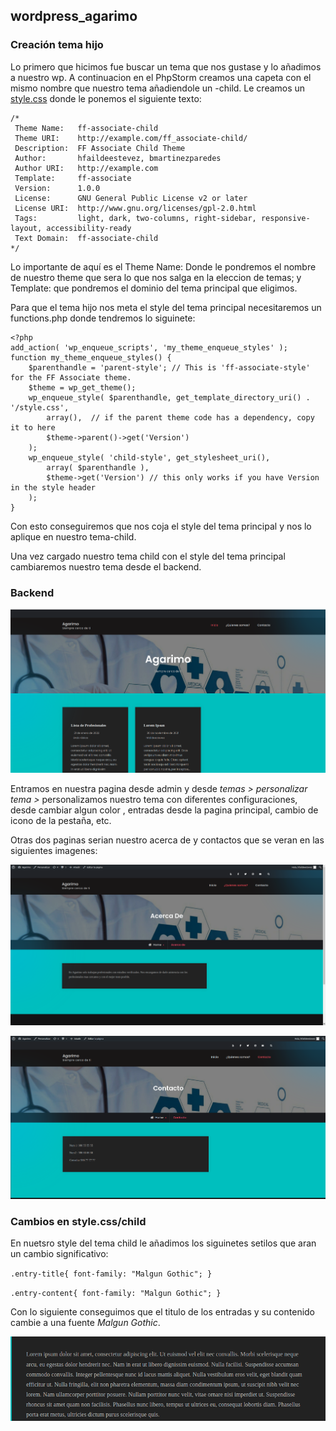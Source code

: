 ## wordpress_agarimo

### Creación tema hijo

Lo primero que  hicimos fue buscar un tema que nos gustase y lo añadimos a nuestro wp.
A continuacion en el PhpStorm creamos una capeta con el mismo nombre que nuestro tema 
añadiendole un -child. Le creamos un [style.css](https://github.com/hfaildeestevez/wordpress_agarimo/blob/master/html/wp-content/themes/ff-associate-child/style.css) donde le ponemos el siguiente texto:
~~~
/*
 Theme Name:   ff-associate-child
 Theme URI:    http://example.com/ff_associate-child/
 Description:  FF Associate Child Theme
 Author:       hfaildeestevez, bmartinezparedes
 Author URI:   http://example.com
 Template:     ff-associate
 Version:      1.0.0
 License:      GNU General Public License v2 or later
 License URI:  http://www.gnu.org/licenses/gpl-2.0.html
 Tags:         light, dark, two-columns, right-sidebar, responsive-layout, accessibility-ready
 Text Domain:  ff-associate-child
*/
~~~

Lo importante de aquí es el Theme Name: Donde le pondremos el nombre de nuestro theme que sera 
lo que nos salga en la eleccion de temas; y Template: que pondremos el dominio del tema principal que eligimos.

Para que el tema hijo nos meta el style del tema principal necesitaremos un functions.php donde tendremos lo siguinete:

~~~
<?php
add_action( 'wp_enqueue_scripts', 'my_theme_enqueue_styles' );
function my_theme_enqueue_styles() {
    $parenthandle = 'parent-style'; // This is 'ff-associate-style' for the FF Associate theme.
    $theme = wp_get_theme();
    wp_enqueue_style( $parenthandle, get_template_directory_uri() . '/style.css',
        array(),  // if the parent theme code has a dependency, copy it to here
        $theme->parent()->get('Version')
    );
    wp_enqueue_style( 'child-style', get_stylesheet_uri(),
        array( $parenthandle ),
        $theme->get('Version') // this only works if you have Version in the style header
    );
}
~~~

Con esto conseguiremos que nos coja el style del tema principal y nos lo aplique en nuestro tema-child.

Una vez cargado nuestro tema child con el style del tema principal cambiaremos nuestro tema desde el backend.

### Backend

![Texto alternativo](/html/wp-content/themes/ff-associate-child/imagenes/inicio.png)

Entramos en nuestra pagina desde admin y desde *temas > personalizar tema >* personalizamos nuestro tema con diferentes configuraciones, 
desde cambiar algun color , entradas desde la pagina principal, cambio de icono de la pestaña, etc.

Otras dos paginas serian nuestro acerca de y contactos que se veran en las siguientes imagenes:

![Texto alternativo](/html/wp-content/themes/ff-associate-child/imagenes/acerca.png)

![Texto alternativo](/html/wp-content/themes/ff-associate-child/imagenes/contacto.png)

### Cambios en style.css/child

En nuetsro style del tema child le añadimos los siguinetes setilos que aran un cambio significativo:

`.entry-title{
    font-family: "Malgun Gothic";
}`

`.entry-content{
    font-family: "Malgun Gothic";
}`

Con lo siguiente conseguimos que el titulo de los entradas y su contenido cambie a una fuente *Malgun Gothic*.


![Texto alternativo](/html/wp-content/themes/ff-associate-child/imagenes/fuente.png)


